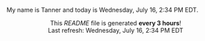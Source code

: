 My name is Tanner and today is Wednesday, July 16, 2:34 PM EDT.

<p align="center">This <i>README</i> file is generated <b>every 3 hours</b>!</br>Last refresh: Wednesday, July 16, 2:34 PM EDT<br /></p>
